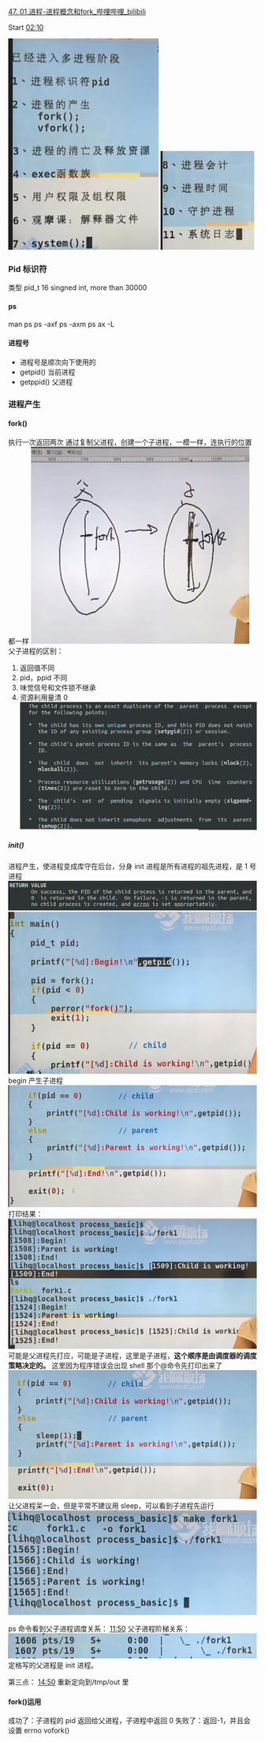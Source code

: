 [47. 01.进程-进程概念和fork_哔哩哔哩_bilibili](https://www.bilibili.com/video/BV1wd4y137fd/?p=43&spm_id_from=333.1007.top_right_bar_window_history.content.click&vd_source=f8bf73f9a2b495eaf6f8446fa6016bc7)

Start
[02:10](https://www.bilibili.com/video/BV1wd4y137fd/?p=43&spm_id_from=333.1007.top_right_bar_window_history.content.click&vd_source=f8bf73f9a2b495eaf6f8446fa6016bc7#t=130.207791)

![](https://raw.githubusercontent.com/acdefg/cdn/main/obsidian/202211161025627.png)
![](https://raw.githubusercontent.com/acdefg/cdn/main/obsidian/202211161026452.png)


### Pid 标识符
类型 pid_t 16 singned int, more than 30000
#### ps
man ps
ps -axf 
ps -axm
ps ax -L
#### 进程号
- 进程号是顺次向下使用的
- getpid() 当前进程
- getppid() 父进程
### 进程产生
#### fork()
执行一次返回两次
通过复制父进程，创建一个子进程，一模一样，连执行的位置都一样
![200](https://raw.githubusercontent.com/acdefg/cdn/main/obsidian/202211161041569.png)
父子进程的区别：
1. 返回值不同
2. pid，ppid 不同
3. 味觉信号和文件锁不继承
4. 资源利用量清 0
![500](https://raw.githubusercontent.com/acdefg/cdn/main/obsidian/202211161118328.png)

##### init()
进程产生，使进程变成库守在后台，分身
init 进程是所有进程的祖先进程，是 1 号进程
![](https://raw.githubusercontent.com/acdefg/cdn/main/obsidian/202211161522236.png)
![500](https://raw.githubusercontent.com/acdefg/cdn/main/obsidian/202211161525949.png)
begin 产生子进程
![500](https://raw.githubusercontent.com/acdefg/cdn/main/obsidian/202211161526442.png)
打印结果：
![500](https://raw.githubusercontent.com/acdefg/cdn/main/obsidian/202211161528938.png)
可能是父进程先打应，可能是子进程，这里是子进程，**这个顺序是由调度器的调度策略决定的。**
这里因为程序错误会出现 shell 那个@命令先打印出来了
![400](https://raw.githubusercontent.com/acdefg/cdn/main/obsidian/202211161530962.png)
让父进程呆一会，但是平常不建议用 sleep，可以看到子进程先运行
![400](https://raw.githubusercontent.com/acdefg/cdn/main/obsidian/202211161531103.png)

ps 命令看到父子进程调度关系：
[11:50](https://www.bilibili.com/video/BV1wd4y137fd?p=44&vd_source=f8bf73f9a2b495eaf6f8446fa6016bc7#t=710.430759)
父子进程阶梯关系：
![](https://raw.githubusercontent.com/acdefg/cdn/main/obsidian/202211161534579.png)
定格写的父进程是 init 进程。

第三点：
[14:50](https://www.bilibili.com/video/BV1wd4y137fd?p=44&vd_source=f8bf73f9a2b495eaf6f8446fa6016bc7#t=890.267556)
重新定向到/tmp/out 里

#### fork()运用
成功了：子进程的 pid 返回给父进程，子进程中返回 0
失败了：返回-1，并且会设置 errno
vofork()
